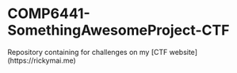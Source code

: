 # COMP6441-SomethingAwesomeProject-CTF

<p>Repository containing for challenges on my [CTF website](https://rickymai.me)</p>
